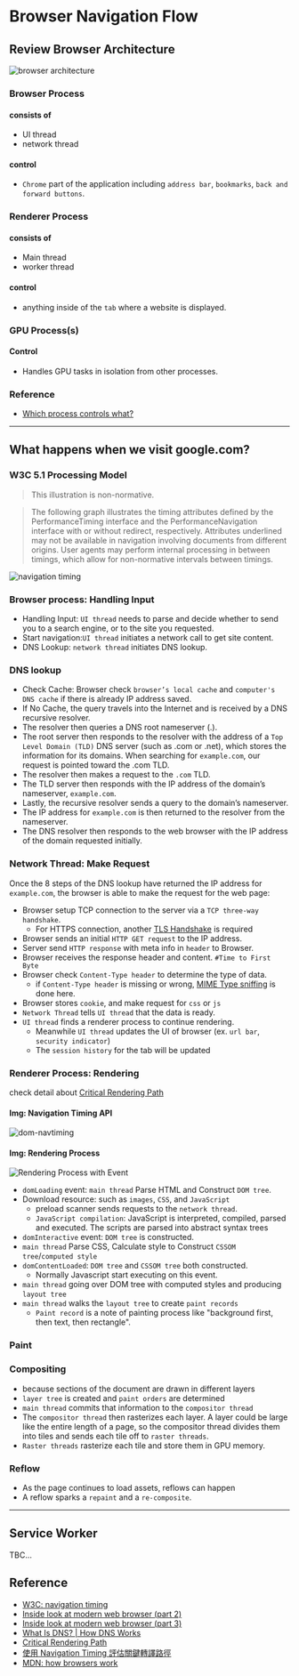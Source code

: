 # Browser Navigation Flow

## Review Browser Architecture

![browser architecture](/img/web-dev/2-web-browser-navigation-flow/browser-architecture.png)

### Browser Process

#### consists of

- UI thread
- network thread

#### control

- `Chrome` part of the application including `address bar`, `bookmarks`, `back and forward buttons`.

### Renderer Process

#### consists of

- Main thread
- worker thread

#### control

- anything inside of the `tab` where a website is displayed.

### GPU Process(s)

#### Control

- Handles GPU tasks in isolation from other processes.

### Reference

- [Which process controls what?](https://developers.google.com/web/updates/2018/09/inside-browser-part1)

---

## What happens when we visit google.com?

### W3C 5.1 Processing Model

> This illustration is non-normative.

> The following graph illustrates the timing attributes defined by the PerformanceTiming interface and the PerformanceNavigation interface with or without redirect, respectively. Attributes underlined may not be available in navigation involving documents from different origins. User agents may perform internal processing in between timings, which allow for non-normative intervals between timings.

![navigation timing](/img/web-dev/2-web-browser-navigation-flow/navigation-timimng.png)

### Browser process: Handling Input

- Handling Input: `UI thread` needs to parse and decide whether to send you to a search engine, or to the site you requested.
- Start navigation:`UI thread` initiates a network call to get site content.
- DNS Lookup: `network thread` initiates DNS lookup.

### DNS lookup

- Check Cache: Browser check `browser’s local cache` and `computer's DNS cache` if there is already IP address saved.
- If No Cache, the query travels into the Internet and is received by a DNS recursive resolver.
- The resolver then queries a DNS root nameserver (.).
- The root server then responds to the resolver with the address of a `Top Level Domain (TLD)` DNS server (such as .com or .net), which stores the information for its domains. When searching for `example.com`, our request is pointed toward the .com TLD.
- The resolver then makes a request to the `.com` TLD.
- The TLD server then responds with the IP address of the domain’s nameserver, `example.com`.
- Lastly, the recursive resolver sends a query to the domain’s nameserver.
- The IP address for `example.com` is then returned to the resolver from the nameserver.
- The DNS resolver then responds to the web browser with the IP address of the domain requested initially.

### Network Thread: Make Request

Once the 8 steps of the DNS lookup have returned the IP address for `example.com`, the browser is able to make the request for the web page:

- Browser setup TCP connection to the server via a `TCP three-way handshake`.
  - For HTTPS connection, another [TLS Handshake](https://www.cloudflare.com/zh-tw/learning/ssl/what-happens-in-a-tls-handshake/) is required
- Browser sends an initial `HTTP GET request` to the IP address.
- Server send `HTTP response` with meta info in `header` to Browser.
- Browser receives the response header and content. `#Time to First Byte`
- Browser check `Content-Type header` to determine the type of data.
  - if `Content-Type header` is missing or wrong, [MIME Type sniffing](https://developer.mozilla.org/en-US/docs/Web/HTTP/Basics_of_HTTP/MIME_types) is done here.
- Browser stores `cookie`, and make request for `css` or `js`
- `Network Thread` tells `UI thread` that the data is ready.
- `UI thread` finds a renderer process to continue rendering.
  - Meanwhile `UI thread` updates the UI of browser (ex. `url bar`, `security indicator`)
  - The `session history` for the tab will be updated

### Renderer Process: Rendering

check detail about [Critical Rendering Path](https://hhow09.github.io/Lighthouse-Performance.html#Critical-Rendering-Path)

#### Img: Navigation Timing API

![dom-navtiming](/img/web-dev/2-web-browser-navigation-flow/dom-navtiming.png)

#### Img: Rendering Process

![Rendering Process with Event](/img/web-dev/2-web-browser-navigation-flow/rendering-process-event.png)

- `domLoading` event: `main thread` Parse HTML and Construct `DOM tree`.
- Download resource: such as `images`, `CSS`, and `JavaScript`
  - preload scanner sends requests to the `network thread`.
  - `JavaScript compilation`: JavaScript is interpreted, compiled, parsed and executed. The scripts are parsed into abstract syntax trees
- `domInteractive` event: `DOM tree` is constructed.
- `main thread` Parse CSS, Calculate style to Construct `CSSOM tree`/`computed style`
- `domContentLoaded`: `DOM tree` and `CSSOM tree` both constructed.
  - Normally Javascript start executing on this event.
- `main thread` going over DOM tree with computed styles and producing `layout tree`
- `main thread` walks the `layout tree` to create `paint records`
  - `Paint record` is a note of painting process like "background first, then text, then rectangle".

### Paint

### Compositing

- because sections of the document are drawn in different layers
- `layer tree` is created and `paint orders` are determined
- `main thread` commits that information to the `compositor thread`
- The `compositor thread` then rasterizes each layer. A layer could be large like the entire length of a page, so the compositor thread divides them into tiles and sends each tile off to `raster threads`.
- `Raster threads` rasterize each tile and store them in GPU memory.

### Reflow

- As the page continues to load assets, reflows can happen
- A reflow sparks a `repaint` and a `re-composite`.

---

## Service Worker

TBC...

## Reference

- [W3C: navigation timing](https://www.w3.org/TR/navigation-timing/)
- [Inside look at modern web browser (part 2)](https://developers.google.com/web/updates/2018/09/inside-browser-part2)
- [Inside look at modern web browser (part 3)](https://developers.google.com/web/updates/2018/09/inside-browser-part3)
- [What Is DNS? | How DNS Works](https://www.cloudflare.com/learning/dns/what-is-dns)
- [Critical Rendering Path](https://hhow09.github.io/Lighthouse-Performance.html#Critical-Rendering-Path)
- [使用 Navigation Timing 評估關鍵轉譯路徑](https://developers.google.com/web/fundamentals/performance/critical-rendering-path/measure-crp?hl=zh-tw)
- [MDN: how browsers work](https://developer.mozilla.org/en-US/docs/Web/Performance/How_browsers_work)
